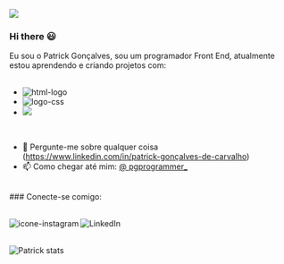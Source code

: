 ![](https://komarev.com/ghpvc/?username=Patrick-Carvalho-DEV)
### Hi there :smiley:


Eu sou o Patrick Gonçalves, sou um programador Front End, atualmente estou aprendendo e criando projetos com:
<br>
<br>
 - <img src="https://img.shields.io/badge/HTML5-E34F26?style=for-the-badge&logo=html5&logoColor=white" alt="html-logo" />
 - <img src="https://img.shields.io/badge/CSS3-1572B6?style=for-the-badge&logo=css3&logoColor=white" alt="logo-css" />
 - <img src="https://img.shields.io/badge/JavaScript-F7DF1E?style=for-the-badge&logo=javascript&logoColor=black" />
<br>

 - :speech_balloon: Pergunte-me sobre qualquer coisa (https://www.linkedin.com/in/patrick-gonçalves-de-carvalho)
 - :mailbox: Como chegar até mim: [@ pgprogrammer_](https://www.instagram.com/pgprogrammer_)

<br />
### Conecte-se comigo:
<br>
<br>
<p>
 <a href="https://www.instagram.com/pgprogrammer_">
 <img align="left" alt="icone-instagram" src="https://img.shields.io/badge/Instagram-E4405F?style=for-the-badge&logo=instagram&logoColor=white" />
 </a>
 <a href="https://www.linkedin.com/in/patrick-gonçalves-de-carvalho">
 <img align="left" alt="LinkedIn" src="https://img.shields.io/badge/LinkedIn-0077B5?style=for-the-badge&logo=linkedin&logoColor=white" />
 </a>
 </p>
 <br />
 <br />

 ![Patrick stats](https://github-readme-stats.vercel.app/api?username=Patrick-Carvalho-DEV&show_icons=true&theme=radical)

 
